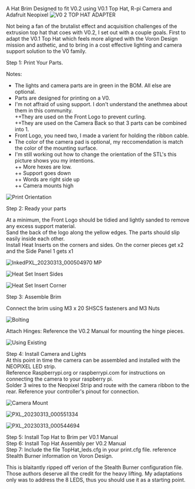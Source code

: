 A Hat Brim Designed to fit V0.2 using V0.1 Top Hat, R-pi Camera and Adafruit Neopixel
![V0 2 TOP HAT ADAPTER](https://user-images.githubusercontent.com/31577989/224580250-63d08338-e02c-4e56-9af7-112308c472f9.JPG)

Not being a fan of the brutalist effect and acquisition challenges of the extrusion top hat that coes with V0.2, I set out with a couple goals. First to adapt the V0.1 Top Hat which feels more aligned with the Voron Design mission and asthetic, and to bring in a cost effective lighting and camera support solution to the V0 family. 


Step 1: Print Your Parts.  

Notes:  
  + The lights and camera parts are in green in the BOM. All else are optional.  
  + Parts are designed for printing on a V0.  
  + I'm not affraid of using support. I don't understand the anethmea about them in this community.   
  ++They are used on the Front Logo to prevent curling.  
  ++They are used on the Camera Back so that 3 parts can be combined into 1.  
  + Front Logo, you need two, I made a varient for holding the ribbon cable.
  + The color of the camera pad is optional, my reccomendation is match the color of the mounting surface.
  + I'm still working out how to change the orientation of the STL's this picture shows you my intentions.  
  ++  More hexes are low.  
  ++  Support goes down  
  ++  Words are right side up  
  ++  Camera mounts high  
  


       
    

![Print Orientation](https://user-images.githubusercontent.com/31577989/224581959-1ec1201a-59e8-43a5-8621-93710022df84.JPG)

  
  Step 2: Ready your parts  
    
  At a minimum, the Front Logo should be tidied and lightly sanded to remove any excess support material.  
  Sand the back of the logo along the yellow edges. The parts should slip easily inside each other.  
  Install Heat Inserts on the corners and sides. On the corner pieces get x2 and the Side Panel 1 gets x1  
   
  ![InkedPXL_20230313_000504970 MP](https://user-images.githubusercontent.com/31577989/224583871-f3a978ce-3f40-4d1c-af14-98718496dc3c.jpg)

    
  
![Heat Set Insert Sides](https://user-images.githubusercontent.com/31577989/224583727-c10b0482-0217-4656-926b-c8e7452da013.JPG)

  
![Heat Set Insert Corner](https://user-images.githubusercontent.com/31577989/224583601-d69f53cf-17a7-4794-b07a-d63792f81797.JPG)


  
  Step 3: Assemble Brim  
    
  Connect the brim using M3 x 20 SHSCS fasteners and M3 Nuts  
  
  
  ![Bolting](https://user-images.githubusercontent.com/31577989/224584118-b3d7039d-36dd-4d33-b6a7-b9c161e862fa.JPG)
  
  Attach Hinges: Reference the V0.2 Manual for mounting the hinge pieces.  
  
  
  ![Using Existing](https://user-images.githubusercontent.com/31577989/224584331-b5d00781-4d82-4dbb-83ba-b8590ec9755a.JPG)

  Step 4: Install Camera and Lights  
  At this point in time the camera can be assembled and installed with the NEOPIXEL LED strip.  
  Reference Raspberrypi.org or raspberrypi.com for instructions on connecting the camera to your raspberry pi.  
  Solder 3 wires to the Neopixel Strip and route with the camera ribbon to the rear. Reference your controller's pinout for connection.  
  
  ![Camera Mount](https://user-images.githubusercontent.com/31577989/224584793-53a5cbfa-87fb-4127-b63c-480597ef71fb.JPG)
  
  ![PXL_20230313_000551334](https://user-images.githubusercontent.com/31577989/224584823-c019401d-34a9-4220-8f10-b54b39486107.jpg)

![PXL_20230313_000544694](https://user-images.githubusercontent.com/31577989/224584878-b2475e07-2af2-4348-b805-7480f2bf5f81.jpg)

  
  Step 5: Install Top Hat to Brim per V0.1 Manual  
  Step 6: Install Top Hat Assembly per V0.2 Manual  
  Step 7: Include the file TopHat_leds.cfg in your print.cfg file. reference Stealth Burner information on Voron Design.  
    
  This is blaitantly ripped off verion of the Stealth Burner configuration file. Those authors deserve all the credit for the heavy lifting. 
  My adaptations only was to address the 8 LEDS, thus you should use it as a starting point.
  
